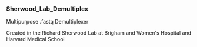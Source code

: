 ### Sherwood_Lab_Demultiplex

Multipurpose .fastq Demultiplexer 

Created in the Richard Sherwood Lab at Brigham and Women's Hospital and Harvard Medical School  
